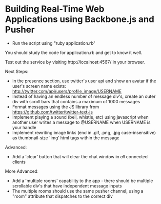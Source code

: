 
# Building Real-Time Web Applications using Backbone.js and Pusher

* Run the script using "ruby application.rb"

You should study the code for application.rb and get to know it well.


Test out the service by visiting http://localhost:4567/ in your browser.

Next Steps:

* In the presence section, use twitter's user api and show an avatar if
  the user's screen name exists:
  http://twitter.com/api/users/profile_image/USERNAME
* Instead of having an endless number of message div's, create an outer
  div with scroll bars that contains a maximum of 1000 messages
* Format messages using the JS library from https://github.com/twitter/twitter-text-js
* Implement playing a sound (bell, whistle, etc) using javascript when
  another user writes a message to @USERNAME when USERNAME is your handle
* Implement rewriting image links (end in .gif, .png, .jpg case-insensitive)
  as thumbnail-size 'img' html tags within the message

Advanced:

* Add a 'clear' button that will clear the chat window in *all* connected clients

More Advanced:

* Add a 'multiple rooms' capability to the app - there should be multiple scrollable div's that have independent message inputs
* The multiple rooms should use the same pusher channel, using a "room" attribute that dispatches to the correct div

